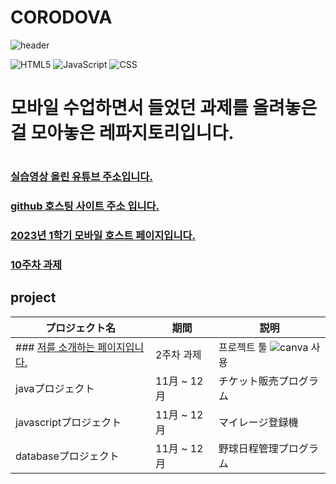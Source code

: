 # CORODOVA
![header](https://capsule-render.vercel.app/api?type=egg&color=gradient&height=300&section=header&text=welcome%2&fontSize=50&desc=앱%20웹%20개발%20페이지)

![HTML5](https://img.shields.io/badge/HTML5-E34F26?style=flat-square&logo=html5&logoColor=white)
![JavaScript](https://img.shields.io/badge/JavaScript-F7DF1E?style=for-the-badge&logo=javascript&logoColor=black)
![CSS](https://img.shields.io/badge/CSS-1572B6?style=for-the-badge&logo=css3&logoColor=white)
# 모바일 수업하면서 들었던 과제를 올려놓은 걸 모아놓은 레파지토리입니다.
#
### [실습영상 올린 유튜브 주소입니다.](https://www.youtube.com/channel/UC484ZJMavtoPOI4ey-HFdCA)<br>
### [](https://www.canva.com/design/DAFuYuBgZUs/s-JmJg43upgSn_3hA5ckbg/edit)
### [github 호스팅 사이트 주소 입니다.](https://do04200611.github.io/CORODOVA/)
### [2023년 1학기 모바일 호스트 페이지입니다.](https://do04200611.github.io/MobilePorjectReport/)

### [10주차 과제](week10/index.html)



 ## project

  | プロジェクト名           | 期間          | 説明                 |
  |------------------------|---------------|--------------------|
  | ### [저를 소개하는 페이지입니다.](https://www.canva.com/design/DAFuYuBgZUs/s-JmJg43upgSn_3hA5ckbg/edit) |2주차 과제 |프로젝트 툴 ![canva](https://img.shields.io/badge/canva-00C4CC?style=for-the-badge&logo=canva) 사용 |
  | javaプロジェクト          | 11月 ~ 12月 | チケット販売プログラム |
  | javascriptプロジェクト | 11月 ~ 12月 | マイレージ登録機    |
  | databaseプロジェクト          | 11月 ~ 12月 | 野球日程管理プログラム |
